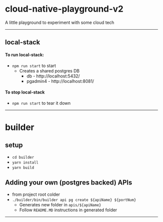 # cloud-native-playground-v2
A little playground to experiment with some cloud tech

---

## local-stack

#### To run local-stack:
- `npm run start` to start
  - Creates a shared postgres DB
    - db - http://localhost:5432/
    - pgadmin4 - http://localhost:8081/


#### To stop local-stack
- `npm run start` to tear it down

---

# builder
## setup
- `cd builder`
- `yarn install`
- `yarn build`

## Adding your own (postgres backed) APIs
- from project root colder
- `./builder/bin/builder api pg create ${apiName} ${portNum}`
  - Generates new folder in `apis/${apiName}`
  - Follow `README.MD` instructions in generated folder

---